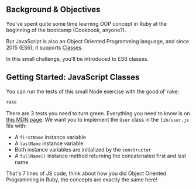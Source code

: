 ## Background & Objectives

You've spent quite some time learning OOP concept in Ruby at the beginning of the bootcamp (Cookbook, anyone?).

But JavaScript is also an Object Oriented Programming language, and since 2015 (ES6), it supports [Classes](https://developer.mozilla.org/en-US/docs/Web/JavaScript/Reference/Classes).

In this small challenge, you'll be introduced to ES6 classes.

## Getting Started: JavaScript Classes

You can run the tests of this small Node exercise with the good ol' rake:

```bash
rake
```

There are 3 tests you need to turn green. Everything you need to know is on [this MDN page](https://developer.mozilla.org/en-US/docs/Web/JavaScript/Reference/Classes). We want you to implement the `User` class in the `lib/user.js` file with:

- A `firstName` instance variable
- A `lastName` instance variable
- Both instance variables are initialized by the `constructor`
- A `fullName()` instance method returning the concatenated first and last name

That's 7 lines of JS code, think about how you did Object Oriented Programming in Ruby, the concepts are exactly the same here!
